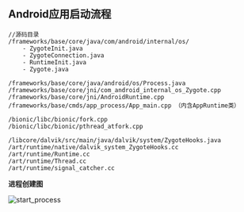## Android应用启动流程

```shell
//源码目录
/frameworks/base/core/java/com/android/internal/os/
    - ZygoteInit.java
    - ZygoteConnection.java
    - RuntimeInit.java
    - Zygote.java

/frameworks/base/core/java/android/os/Process.java
/frameworks/base/core/jni/com_android_internal_os_Zygote.cpp
/frameworks/base/core/jni/AndroidRuntime.cpp
/frameworks/base/cmds/app_process/App_main.cpp （内含AppRuntime类）

/bionic/libc/bionic/fork.cpp
/bionic/libc/bionic/pthread_atfork.cpp

/libcore/dalvik/src/main/java/dalvik/system/ZygoteHooks.java
/art/runtime/native/dalvik_system_ZygoteHooks.cc
/art/runtime/Runtime.cc
/art/runtime/Thread.cc
/art/runtime/signal_catcher.cc
```

**进程创建图**

![start_process](/Users/liujunjiang/doc/img/start_app_process.jpg)

